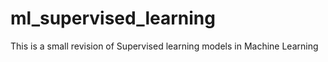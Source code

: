 # ml_supervised_learning
This is a small revision of Supervised learning models in Machine Learning
